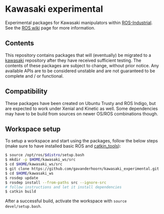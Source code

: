 # Kawasaki experimental

Experimental packages for Kawasaki manipulators within [ROS-Industrial][].
See the [ROS wiki][] page for more information.


## Contents

This repository contains packages that will (eventually) be migrated to a [kawasaki][] repository after they have received sufficient testing.
The contents of these packages are subject to change, without prior notice.
Any available APIs are to be considered unstable and are not guaranteed to be complete and / or functional.


## Compatibility

These packages have been created on Ubuntu Trusty and ROS Indigo, but are expected to work under Xenial and Kinetic as well.
Some dependencies may have to be build from sources on newer OS/ROS combinations though.


## Workspace setup

To setup a workspace and start using the packages, follow the below steps (make sure to have installed basic ROS and [catkin_tools][]):

```bash
$ source /opt/ros/$distro/setup.bash
$ mkdir -p $HOME/kawasaki_ws/src
$ cd $HOME/kawasaki_ws/src
$ git clone https://github.com/gavanderhoorn/kawasaki_experimental.git
$ cd $HOME/kawasaki_ws
$ rosdep update
$ rosdep install --from-paths src --ignore-src
# follow instructions and let it install dependencies
$ catkin build
```

After a successful build, activate the workspace with `source devel/setup.bash`.



[ROS-Industrial]: http://wiki.ros.org/Industrial
[ROS wiki]: http://wiki.ros.org/kawasaki_experimental
[kawasaki]: https://github.com/ros-industrial/kawasaki
[catkin_tools]: https://catkin-tools.readthedocs.io/en/latest/installing.html
